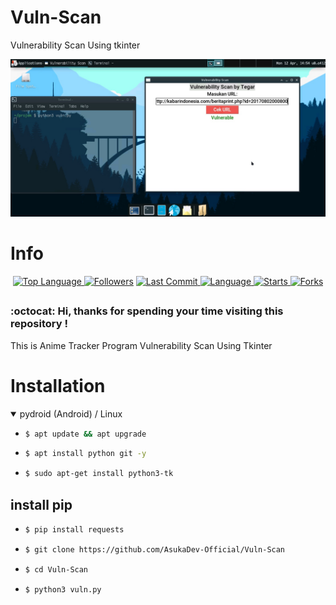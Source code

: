 # Vuln-Scan
Vulnerability Scan Using tkinter

<p align="center">
  <a name="top" href="#octocat-hi-there-thanks-for-visiting-">
     <img alt="AsukaDev-Official/Vuln-Scan" height="60%" width="100%" src="Screenshot_20210412-145427201.jpg"/>
  </a>
</p>

# Info

<p align="center">

 <a href="https://github.com/AsukaDev-Official">
    <img alt="Top Language" src="https://img.shields.io/github/languages/top/AsukaDev-Official/Vuln-Scan.svg"/>
  </a>
<a href="https://github.com/AsukaDev-Official/followers">
  <img title="Followers" src="https://img.shields.io/github/followers/AsukaDev-Official?label=Followers&color=blue&style=flat-square"></a>
<a href="https://github.com/AsukaDev-Official/Anime-Tracker/stargazers/">
<a href="https://github.com/AsukaDev-Official">
  <img alt="Last Commit" src="https://img.shields.io/github/last-commit/AsukaDev-Official/Vuln-Scan.svg"/>
</a>
<a href="https://github.com/AsukaDev-Official">
  <img alt="Language" src="https://img.shields.io/github/languages/count/AsukaDev-Official/Vuln-Scan.svg"/>
</a>
<a href="https://github.com/AsukaDev-Official">
  <img alt="Starts" src="https://img.shields.io/github/stars/AsukaDev-Official/Vuln-Scan.svg"/>
</a>
<a href="https://github.com/AsukaDev-Official">
  <img alt="Forks" src="https://img.shields.io/github/forks/AsukaDev-Official/Vuln-Scan.svg"/>
</a>
</div>
</p>

##
### :octocat: Hi, thanks for spending your time visiting this repository !
<p>
This is Anime Tracker Program Vulnerability Scan Using Tkinter
</p>


# Installation
<details open>
<summary> pydroid (Android) / Linux</summary>

- ```bash
  $ apt update && apt upgrade
  ```

- ```bash
  $ apt install python git -y
  ```

- ```bash
  $ sudo apt-get install python3-tk
  ```

## install pip
- ```bash
  $ pip install requests
  ```

- ```bash
  $ git clone https://github.com/AsukaDev-Official/Vuln-Scan
  ```

- ```bash
  $ cd Vuln-Scan
  ```

- ```bash
  $ python3 vuln.py
  ```
